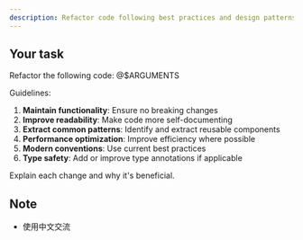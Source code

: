 ```yaml
---
description: Refactor code following best practices and design patterns
---
```


## Your task

Refactor the following code: @$ARGUMENTS

Guidelines:
1. **Maintain functionality**: Ensure no breaking changes
2. **Improve readability**: Make code more self-documenting
3. **Extract common patterns**: Identify and extract reusable components
4. **Performance optimization**: Improve efficiency where possible
5. **Modern conventions**: Use current best practices
6. **Type safety**: Add or improve type annotations if applicable

Explain each change and why it's beneficial.
## Note
- 使用中文交流
